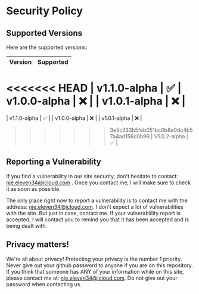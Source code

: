 # Security Policy

## Supported Versions
Here are the supported versions:

| Version       | Supported          |
| -------       | ------------------ |
<<<<<<< HEAD
| v1.1.0-alpha   | :white_check_mark:
| v1.0.0-alpha   | ❌ |
| v1.0.1-alpha   | ❌ |
=======
| v1.1.0-alpha  |  :white_check_mark: |
| v1.0.0-alpha   | :x:                |
| v1.0.1-alpha   | :x:                |
>>>>>>> 3e5c233b5feb051bc0b8e0dc4b57a4ad156c0b96
| V1.0.2-alpha   | :white_check_mark: |


## Reporting a Vulnerability

If you find a vulnerability in our site security, don't hesitate to contact: nje.eleven34@icloud.com .
Once you contact me, I will make sure to check it as soon as possible. 

The only place right now to report a vulnerability is to contact me with the address: nje.eleven34@icloud.com. I don't expect a lot of vulnerabilities with the site. But just in case,
contact me. If your vulnerabiility report is accepted, I will contact you to remind you that it has been accepted and is being dealt with. 

## Privacy matters!

We're all about privacy! Protecting your privacy is the number 1 priority. Never give out your github password to anyone if you are on this repository. If you think that someone
has ANY of your information while on this site, please contact me at: nje.eleven34@icloud.com. Do not give out your password when contacting us. 

